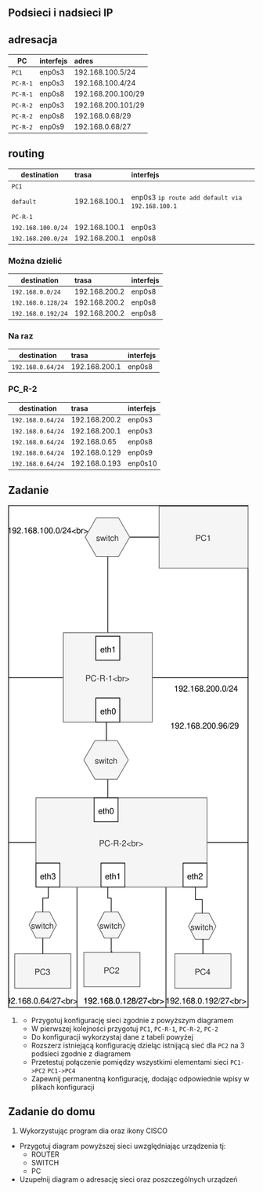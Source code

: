 Podsieci i nadsieci IP
----------------------

adresacja
-----------------------------------------------------
| PC     |  interfejs   | adres  |
| --------- |:-------------| :---------------| 
| ``PC1``   | enp0s3 | 192.168.100.5/24     |
| ``PC-R-1``| enp0s3 | 192.168.100.4/24      |
| ``PC-R-1``| enp0s8 | 192.168.200.100/29     |
| ``PC-R-2``| enp0s3 | 192.168.200.101/29     |
| ``PC-R-2``| enp0s8 | 192.168.0.68/29   |
| ``PC-R-2``| enp0s9 | 192.168.0.68/27 |

routing
-------

| destination | trasa | interfejs  |
| --------- |:-------------| :---------------| 
| ``PC1``     |  | |
| ``default`` | 192.168.100.1 | enp0s3 ``ip route add default via 192.168.100.1``| 
| ``PC-R-1``  |  |        |
| ``192.168.100.0/24`` | 192.168.100.1  | enp0s3      |
| ``192.168.200.0/24``  | 192.168.200.1 | enp0s8      |

<h3>Można dzielić</h3>

| destination | trasa | interfejs  |
| --------- |:-------------| :---------------| 
| ``192.168.0.0/24``  | 192.168.200.2 | enp0s8      |
| ``192.168.0.128/24``  | 192.168.200.2 | enp0s8      |
| ``192.168.0.192/24``  | 192.168.200.2 | enp0s8      |

<h3>Na raz</h3>

| destination | trasa | interfejs  |
| --------- |:-------------| :---------------| 
| ``192.168.0.64/24``  | 192.168.200.1 | enp0s8      |

<h3>PC_R-2</h3>

| destination | trasa | interfejs  |
| --------- |:-------------| :---------------| 
| ``192.168.0.64/24``  | 192.168.200.2 | enp0s3      |
| ``192.168.0.64/24``  | 192.168.200.1 | enp0s3      |
| ``192.168.0.64/24``  | 192.168.0.65 | enp0s8      |
| ``192.168.0.64/24``  | 192.168.0.129 | enp0s9      |
| ``192.168.0.64/24``  | 192.168.0.193 | enp0s10      |

Zadanie
------------

![zadanie 5](https://github.com/Nissmel/sk-2019/blob/master/cwiczenia-5/1.svg)

1.
   * Przygotuj konfigurację sieci zgodnie z powyższym diagramem
   * W pierwszej kolejności przygotuj ``PC1``, ``PC-R-1``, ``PC-R-2``, ``PC-2``
   * Do konfiguracji wykorzystaj dane z tabeli powyżej
   * Rozszerz istniejącą konfigurację dzieląc istnijącą sieć dla ``PC2`` na 3 podsieci zgodnie z diagramem
   * Przetestuj połączenie pomiędzy wszystkimi elementami sieci ``PC1->PC2`` ``PC1->PC4``
   * Zapewnij permanentną konfigurację, dodając odpowiednie wpisy w plikach konfiguracji

Zadanie do domu
---------------

1. Wykorzystując program dia oraz ikony CISCO
  * Przygotuj diagram powyższej sieci uwzględniając urządzenia tj:
    * ROUTER
    * SWITCH
    * PC
  * Uzupełnij diagram o adresację sieci oraz poszczególnych urządzeń
  
